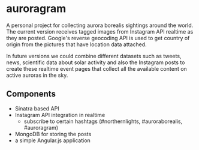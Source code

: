 auroragram
==========

A personal project for collecting aurora borealis sightings around the world. The current version receives tagged images from Instagram API realtime as they are posted. Google's reverse geocoding API is used to get country of origin from the pictures that have location data attached.

In future versions we could combine different datasets such as tweets, news, scientific data about solar activity and also the Instagram posts to create these realtime event pages that collect all the available content on active auroras in the sky.

## Components

* Sinatra based API
* Instagram API integration in realtime
  * subscribe to certain hashtags (#northernlights, #auroraborealis, #auroragram)
* MongoDB for storing the posts
* a simple Angular.js application
